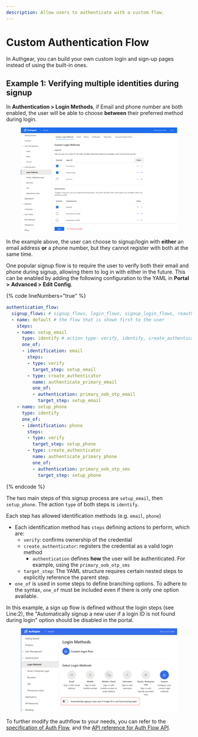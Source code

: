 ```yaml
---
description: Allow users to authenticate with a custom flow.
---
```


# Custom Authentication Flow

In Authgear, you can build your own custom login and sign-up pages instead of using the built-in ones.&#x20;

## Example 1: Verifying multiple identities during signup

In **Authentication > Login Methods**, if Email and phone number are both enabled, the user will be able to choose **between** their preferred method during login.&#x20;

<figure><img src="../../.gitbook/assets/Screenshot 2025-08-06 at 15.30.34.png" alt=""><figcaption></figcaption></figure>

In the example above, the user can choose to signup/login with **either** an email address **or** a phone number, but they cannot register with both at the same time.&#x20;

One popular signup flow is to require the user to verify both their email and phone during signup, allowing them to log in with either in the future. This can be enabled by adding the following configuration to the YAML in **Portal >** **Advanced >** **Edit Config**.&#x20;

{% code lineNumbers="true" %}
```yaml
authentication_flow:
  signup_flows: # signup_flows, login_flows, signup_login_flows, reauth_flows, or account_recovery_flows
  - name: default # the flow that is shown first to the user
    steps:
    - name: setup_email
      type: identify # action type: verify, identify, create_authenticator
      one_of:
      - identification: email
        steps:
        - type: verify
          target_step: setup_email
        - type: create_authenticator
          name: authenticate_primary_email
          one_of: 
          - authentication: primary_oob_otp_email
            target_step: setup_email
    - name: setup_phone
      type: identify
      one_of:
      - identification: phone
        steps:
        - type: verify
          target_step: setup_phone
        - type: create_authenticator
          name: authenticate_primary_phone
          one_of:
          - authentication: primary_oob_otp_sms
            target_step: setup_phone          
```
{% endcode %}

The two main steps of this signup process are `setup_email`, then  `setup_phone`. The action `type` of both steps is `identify`.

Each step has allowed identification methods (e.g. `email`, `phone`)

* Each identification method has `steps` defining actions to perform, which are:
  * `verify`: confirms ownership of the credential
  * `create_authenticator`: registers the credential as a valid login method
    * `authentication` defines **how** the user will be authenticated. For example, using the `primary_oob_otp_sms`
  * `target_step`: The YAML structure requires certain nested steps to explicitly reference the parent step.
* `one_of` is used in some steps to define branching options. To adhere to the syntax, `one_of` must be included even if there is only one option available.

In this example, a sign up flow is defined without the login steps (see Line:2), the "Automatically signup a new user if a login ID is not found during login" option should be disabled in the portal.&#x20;

<figure><img src="../../.gitbook/assets/Screenshot 2025-09-01 at 09.27.32.png" alt=""><figcaption></figcaption></figure>

To further modify the authflow to your needs, you can refer to the [specification of Auth Flow](https://github.com/authgear/authgear-server/blob/main/docs/specs/authentication-flow.md), and the [API reference for Auth Flow API](https://github.com/authgear/authgear-server/blob/main/docs/specs/authentication-flow-api-reference.md).&#x20;

